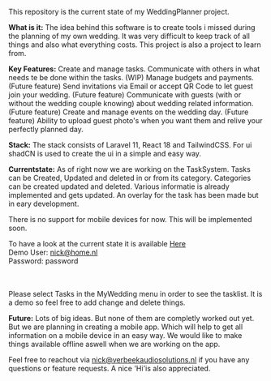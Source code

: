 This repository is the current state of my WeddingPlanner project.

<strong>What is it:</strong>
The idea behind this software is to create tools i missed during the planning of my own wedding.
It was very difficult to keep track of all things and also what everything costs.
This project is also a project to learn from. 

<strong>Key Features:</strong>
Create and manage tasks. Communicate with others in what needs te be done within the tasks. (WIP)
Manage budgets and payments. (Future feature)
Send invitations via Email or accept QR Code to let guest join your wedding. (Future feature)
Communicate with guests (with or without the wedding couple knowing) about wedding related information. (Future feature)
Create and manage events on the wedding day. (Future feature)
Ability to upload guest photo's when you want them and relive your perfectly planned day.

<strong>Stack:</strong>
The stack consists of Laravel 11, React 18 and TailwindCSS. For ui shadCN is used to create the ui in a simple and easy way.

<strong>Currentstate:</strong>
As of right now we are working on the TaskSystem. Tasks can be Created, Updated and deleted in or from its category. 
Categories can be created updated and deleted. Various informatie is already implemented and gets updated.
An overlay for the task has been made but in eary development. 

There is no support for mobile devices for now. This will be implemented soon.

To have a look at the current state it is available <a href="https://vibrant-napier.85-215-68-138.plesk.page/login">Here</a>
<br>
Demo User: nick@home.nl
<br>
Password: password

<br><br>
Please select Tasks in the MyWedding menu in order to see the tasklist. It is a demo so feel free to add change and delete things.

<strong>Future:</strong>
Lots of big ideas. But none of them are completly worked out yet.
But we are planning in creating a mobile app. Which will help to get all information on a mobile device in an easy way. 
We would like to make things available offline aswell when we are working on the app.

Feel free to reachout via <a href="mailto:nick@verbeekaudiosolutions.nl">nick@verbeekaudiosolutions.nl</a> if you have any questions or feature requests. A nice 'Hi'is also appreciated.
